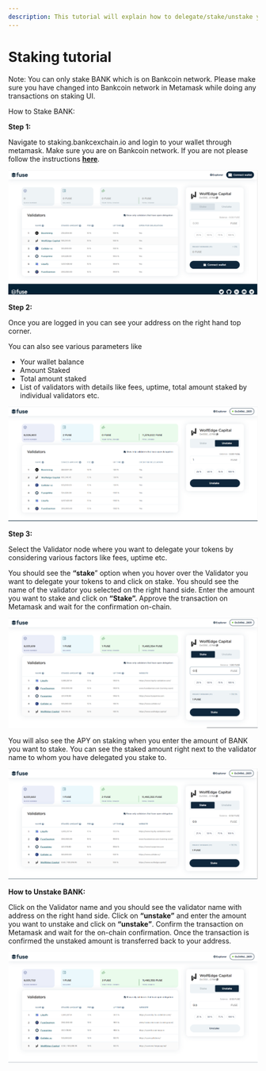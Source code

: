 ```yaml
---
description: This tutorial will explain how to delegate/stake/unstake your BANK.
---
```


# Staking tutorial

Note: You can only stake BANK which is on Bankcoin network. Please make sure you have changed into Bankcoin network in Metamask while doing any transactions on staking UI. 

How to Stake BANK:

**Step 1:**

Navigate to staking.bankcexchain.io and login to your wallet through metamask. Make sure you are on Bankcoin network. If you are not please follow the instructions [**here**](https://docs.bankcexchain.io/the-fuse-studio/getting-started/how-to-add-fuse-to-your-metamask).

![](.gitbook/assets/0%20%284%29.png)

**Step 2:**

Once you are logged in you can see your address on the right hand top corner.

You can also see various parameters like

* Your wallet balance
* Amount Staked
* Total amount staked
* List of validators with details like fees, uptime, total amount staked by individual validators etc.

![](.gitbook/assets/1%20%287%29.png)

**Step 3:**

Select the Validator node where you want to delegate your tokens by considering various factors like fees, uptime etc.

You should see the **“stake**” option when you hover over the Validator you want to delegate your tokens to and click on stake. You should see the name of the validator you selected on the right hand side. Enter the amount you want to stake and click on **“Stake”.** Approve the transaction on Metamask and wait for the confirmation on-chain.

![](.gitbook/assets/2%20%287%29.png)

You will also see the APY on staking when you enter the amount of BANK you want to stake. You can see the staked amount right next to the validator name to whom you have delegated you stake to. 

![](.gitbook/assets/3%20%286%29.png)

**How to Unstake BANK:**

Click on the Validator name and you should see the validator name with address on the right hand side. Click on **“unstake”** and enter the amount you want to unstake and click on **“unstake”**. Confirm the transaction on Metamask and wait for the on-chain confirmation. Once the transaction is confirmed the unstaked amount is transferred back to your address.

![](.gitbook/assets/4%20%287%29.png)

